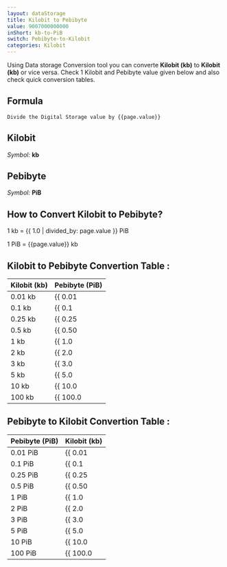 ```yaml
---
layout: dataStorage
title: Kilobit to Pebibyte
value: 9007000000000
inShort: kb-to-PiB
switch: Pebibyte-to-Kilobit
categories: Kilobit
---
```


Using Data storage Conversion tool you can converte **Kilobit (kb)** to **Kilobit (kb)** or vice versa. Check 1 Kilobit and Pebibyte value given below and also check quick conversion tables.

## Formula
`Divide the Digital Storage value by {{page.value}}`

## Kilobit
*Symbol:* **kb**

## Pebibyte
*Symbol:* **PiB**

## How to Convert Kilobit to Pebibyte?

1 kb = {{ 1.0 | divided_by: page.value }} PiB

1 PiB = {{page.value}} kb


## Kilobit to Pebibyte Convertion Table :

| Kilobit (kb) | Pebibyte (PiB) |
| ---- | ---- |
| 0.01 kb | {{ 0.01 | divided_by: page.value }} PiB |
| 0.1 kb | {{ 0.1 | divided_by: page.value }} PiB |
| 0.25 kb | {{ 0.25 | divided_by: page.value }} PiB |
| 0.5 kb | {{ 0.50 | divided_by: page.value }} PiB |
| 1 kb | {{ 1.0 | divided_by: page.value }} PiB |
| 2 kb | {{ 2.0 | divided_by: page.value }} PiB |
| 3 kb | {{ 3.0 | divided_by: page.value }} PiB |
| 5 kb | {{ 5.0 | divided_by: page.value }} PiB |
| 10 kb | {{ 10.0 | divided_by: page.value }} PiB |
| 100 kb | {{ 100.0 | divided_by: page.value }} PiB |

## Pebibyte to Kilobit Convertion Table :

| Pebibyte (PiB) | Kilobit (kb) |
| ---- | ---- |
| 0.01 PiB | {{ 0.01 | times: page.value }} kb |
| 0.1 PiB | {{ 0.1 | times: page.value }} kb |
| 0.25 PiB | {{ 0.25 | times: page.value }} kb |
| 0.5 PiB | {{ 0.50 | times: page.value }} kb |
| 1 PiB | {{ 1.0 | times: page.value }} kb |
| 2 PiB | {{ 2.0 | times: page.value }} kb |
| 3 PiB | {{ 3.0 | times: page.value }} kb |
| 5 PiB | {{ 5.0 | times: page.value }} kb |
| 10 PiB | {{ 10.0 | times: page.value }} kb |
| 100 PiB | {{ 100.0 | times: page.value }} kb |


<script>
document.getElementById('selectInput')[2].selected = true
document.getElementById('selectOutput')[21].selected = true
</script>
